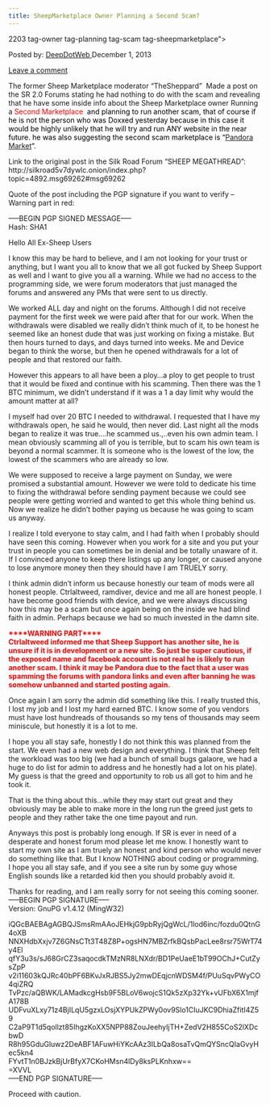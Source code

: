 ```yaml
---
title: SheepMarketplace Owner Planning a Second Scam?
---
```

2203  tag-owner tag-planning tag-scam tag-sheepmarketplace">

<span>Posted by: <a href="https://www.deepdotweb.com/author/admin/" title="">DeepDotWeb </a></span>
<span>December 1, 2013</span>

<span><a href="https://www.deepdotweb.com/2013/12/01/sheepmarketplace-owner-planning-a-second-scam/#respond">Leave a comment</a></span>


<p>The former Sheep Marketplace moderator &#8220;TheSheppard&#8221;  Made a post on the SR 2.0 Forums stating he had nothing to do with the scam and revealing that he have some inside info about the Sheep Marketplace owner Running a <span style="color: #ff0000;">Second Marketplace  <span style="color: #000000;">and planning</span> <span style="color: #000000;">to run another scam, that of course if he is not the person who was Doxxed yesterday because in this case it would be highly unlikely that he will try and run ANY website in the near future. he was also suggesting the second scam marketplace is &#8220;<a href="http://www.deepdotweb.com/2013/10/28/updated-llist-of-hidden-marketplaces-tor-i2p/">Pandora Market</a>&#8220;.</span></span></p>
<p>Link to the original post in the Silk Road Forum &#8220;SHEEP MEGATHREAD&#8221;:  http://silkroad5v7dywlc.onion/index.php?topic=4892.msg69262#msg69262</p>
<p>Quote of the post including the PGP signature if you want to verify &#8211; Warning part in red:</p>
<p>&#8212;&#8211;BEGIN PGP SIGNED MESSAGE&#8212;&#8211;<br/>
    Hash: SHA1</p>
<p>Hello All Ex-Sheep Users</p>
<p>I know this may be hard to believe, and I am not looking for your trust or anything, but I want you all to know that we all got fucked by Sheep Support as well and I want to give you all a warning. While we had no access to the programming side, we were forum moderators that just managed the forums and answered any PMs that were sent to us directly.</p>
<p>We worked ALL day and night on the forums. Although I did not receive payment for the first week we were paid after that for our work. When the withdrawals were disabled we really didn&#8217;t think much of it, to be honest he seemed like an honest dude that was just working on fixing a mistake. But then hours turned to days, and days turned into weeks. Me and Device began to think the worse, but then he opened withdrawals for a lot of people and that restored our faith.</p>
<p>However this appears to all have been a ploy&#8230;a ploy to get people to trust that it would be fixed and continue with his scamming. Then there was the 1 BTC minimum, we didn&#8217;t understand if it was a 1 a day limit why would the amount matter at all?</p>
<p>I myself had over 20 BTC I needed to withdrawal. I requested that I have my withdrawals open, he said he would, then never did. Last night all the mods began to realize it was true&#8230;.he scammed us.,..even his own admin team. I mean obviously scamming all of you is terrible, but to scam his own team is beyond a normal scammer. It is someone who is the lowest of the low, the lowest of the scammers who are already so low.</p>
<p>We were supposed to receive a large payment on Sunday, we were promised a substantial amount. However we were told to dedicate his time to fixing the withdrawal before sending payment because we could see people were getting worried and wanted to get this whole thing behind us. Now we realize he didn&#8217;t bother paying us because he was going to scam us anyway.</p>
<p>I realize I told everyone to stay calm, and I had faith when I probably should have seen this coming. However when you work for a site and you put your trust in people you can sometimes be in denial and be totally unaware of it. If I convinced anyone to keep there listings up any longer, or caused anyone to lose anymore money then they should have I am TRUELY sorry.</p>
<p>I think admin didn&#8217;t inform us because honestly our team of mods were all honest people. Ctrlaltweed, ramdiver, device and me all are honest people. I have become good friends with device, and we were always discussing how this may be a scam but once again being on the inside we had blind faith in admin. Perhaps because we had so much invested in the damn site.</p>
<p><strong><span style="color: #ff0000;">****WARNING PART****</span></strong><br/>
<strong><span style="color: #ff0000;"> Ctrlaltweed informed me that Sheep Support has another site, he is unsure if it is in development or a new site. So just be super cautious, if the exposed name and facebook account is not real he is likely to run another scam. I think it may be Pandora due to the fact that a user was spamming the forums with pandora links and even after banning he was somehow unbanned and started posting again.</span></strong></p>
<p>Once again I am sorry the admin did something like this. I really trusted this, I lost my job and I lost my hard earned BTC. I know some of you vendors must have lost hundreads of thousands so my tens of thousands may seem miniscule, but honestly it is a lot to me.</p>
<p>I hope you all stay safe, honestly I do not think this was planned from the start. We even had a new web design and everything. I think that Sheep felt the workload was too big (we had a bunch of small bugs galaore, we had a huge to do list for admin to address and he honestly had a lot on his plate). My guess is that the greed and opportunity to rob us all got to him and he took it.</p>
<p>That is the thing about this&#8230;while they may start out great and they obviously may be able to make more in the long run the greed just gets to people and they rather take the one time payout and run.</p>
<p>Anyways this post is probably long enough. If SR is ever in need of a desperate and honest forum mod please let me know. I honestly want to start my own site as I am truely an honest and kind person who would never do something like that. But I know NOTHING about coding or programming. I hope you all stay safe, and if you see a site run by some guy whose English sounds like a retarded kid then you should probably avoid it.</p>
<p>Thanks for reading, and I am really sorry for not seeing this coming sooner.<br/>
    &#8212;&#8211;BEGIN PGP SIGNATURE&#8212;&#8211;<br/>
    Version: GnuPG v1.4.12 (MingW32)</p>
<p>iQGcBAEBAgAGBQJSmsRmAAoJEHkjG9pbRyjQgWcL/1lod6inc/fozdu0QtnG4oXB<br/>
    NNXHdbXxjv7Z6GNsCTt3T48Z8P+ogsHN7MBZrfkBQsbPacLee8rsr75WrT74y4El<br/>
    qfY3u3s/sJ68GrCZ3saqocdkTMzNR8LNXdr/BD1PeUaeE1bT99OChJ+CutZysZpP<br/>
    v2i11603kQJRc40bPF6BKvJxRJBS5Jy2mwDEqjcnWDSM4f/PUuSqvPWyCO4qiZRQ<br/>
    TvPzc/aQBWK/LAMadkcgHsb9F5BLoV6wojcS1Qk5zXp32Yk+vUFbX6X1mjfA178B<br/>
    UDFvuXLxy71z4BjILqU5gzxLOsjXYPUkZPWy0ov9Slo1CIuJKC9DhiaZfitI4Z59<br/>
    C2aP9T1d5qollzt85IhgzKoXX5NPP88ZouJeehyIjTH+ZedV2H855CoS2lXDcbwD<br/>
    R8h95GduGluwz2DeABF1AFuwHiYKcAAz3ILbQa8osaTvQmQYSncQIaGvyHec5kn4<br/>
    FYvtT1n0BJzkBjUrBfyX7CKoHMsn4lDy8ksPLKnhxw==<br/>
    =XVVL<br/>
    &#8212;&#8211;END PGP SIGNATURE&#8212;&#8211;</p>
<p>Proceed with caution.</p>
</div>
<span style="display:none"><a href="https://www.deepdotweb.com/tag/owner/" rel="tag">owner</a> <a href="https://www.deepdotweb.com/tag/planning/" rel="tag">planning</a> <a href="https://www.deepdotweb.com/tag/scam/" rel="tag">scam</a> <a href="https://www.deepdotweb.com/tag/sheepmarketplace/" rel="tag">sheepmarketplace</a>
Updated: 2013-12-01